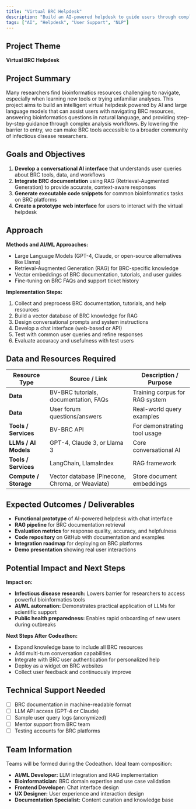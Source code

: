 ```yaml
---
title: "Virtual BRC Helpdesk"
description: "Build an AI-powered helpdesk to guide users through complex bioinformatics tasks and lower the learning barrier"
tags: ["AI", "Helpdesk", "User Support", "NLP"]
---
```


## Project Theme

**Virtual BRC Helpdesk**

## Project Summary

Many researchers find bioinformatics resources challenging to navigate, especially when learning new tools or trying unfamiliar analyses. This project aims to build an intelligent virtual helpdesk powered by AI and large language models that can assist users with navigating BRC resources, answering bioinformatics questions in natural language, and providing step-by-step guidance through complex analysis workflows. By lowering the barrier to entry, we can make BRC tools accessible to a broader community of infectious disease researchers.

## Goals and Objectives

1. **Develop a conversational AI interface** that understands user queries about BRC tools, data, and workflows
2. **Integrate BRC documentation** using RAG (Retrieval-Augmented Generation) to provide accurate, context-aware responses
3. **Generate executable code snippets** for common bioinformatics tasks on BRC platforms
4. **Create a prototype web interface** for users to interact with the virtual helpdesk

## Approach

**Methods and AI/ML Approaches:**

- Large Language Models (GPT-4, Claude, or open-source alternatives like Llama)
- Retrieval-Augmented Generation (RAG) for BRC-specific knowledge
- Vector embeddings of BRC documentation, tutorials, and user guides
- Fine-tuning on BRC FAQs and support ticket history

**Implementation Steps:**

1. Collect and preprocess BRC documentation, tutorials, and help resources
2. Build a vector database of BRC knowledge for RAG
3. Design conversational prompts and system instructions
4. Develop a chat interface (web-based or API)
5. Test with common user queries and refine responses
6. Evaluate accuracy and usefulness with test users

## Data and Resources Required

| Resource Type         | Source / Link                                   | Description / Purpose          |
| --------------------- | ----------------------------------------------- | ------------------------------ |
| **Data**              | BV-BRC tutorials, documentation, FAQs           | Training corpus for RAG system |
| **Data**              | User forum questions/answers                    | Real-world query examples      |
| **Tools / Services**  | BV-BRC API                                      | For demonstrating tool usage   |
| **LLMs / AI Models**  | GPT-4, Claude 3, or Llama 3                     | Core conversational AI         |
| **Tools / Services**  | LangChain, LlamaIndex                           | RAG framework                  |
| **Compute / Storage** | Vector database (Pinecone, Chroma, or Weaviate) | Store document embeddings      |

## Expected Outcomes / Deliverables

- **Functional prototype** of AI-powered helpdesk with chat interface
- **RAG pipeline** for BRC documentation retrieval
- **Evaluation metrics** for response quality, accuracy, and helpfulness
- **Code repository** on GitHub with documentation and examples
- **Integration roadmap** for deploying on BRC platforms
- **Demo presentation** showing real user interactions

## Potential Impact and Next Steps

**Impact on:**

- **Infectious disease research:** Lowers barrier for researchers to access powerful bioinformatics tools
- **AI/ML automation:** Demonstrates practical application of LLMs for scientific support
- **Public health preparedness:** Enables rapid onboarding of new users during outbreaks

**Next Steps After Codeathon:**

- Expand knowledge base to include all BRC resources
- Add multi-turn conversation capabilities
- Integrate with BRC user authentication for personalized help
- Deploy as a widget on BRC websites
- Collect user feedback and continuously improve

## Technical Support Needed

- [ ] BRC documentation in machine-readable format
- [ ] LLM API access (GPT-4 or Claude)
- [ ] Sample user query logs (anonymized)
- [ ] Mentor support from BRC team
- [ ] Testing accounts for BRC platforms

## Team Information

Teams will be formed during the Codeathon. Ideal team composition:

- **AI/ML Developer:** LLM integration and RAG implementation
- **Bioinformatician:** BRC domain expertise and use case validation
- **Frontend Developer:** Chat interface design
- **UX Designer:** User experience and interaction design
- **Documentation Specialist:** Content curation and knowledge base

